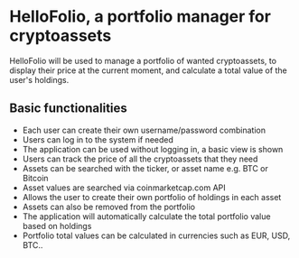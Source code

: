 # HelloFolio, a portfolio manager for cryptoassets

HelloFolio will be used to manage a portfolio of wanted cryptoassets, to display their price at the current moment, and calculate a total value of the user's 
holdings.

## Basic functionalities
* Each user can create their own username/password combination
* Users can log in to the system if needed
* The application can be used without logging in, a basic view is shown
* Users can track the price of all the cryptoassets that they need
* Assets can be searched with the ticker, or asset name e.g. BTC or Bitcoin
* Asset values are searched via coinmarketcap.com API
* Allows the user to create their own portfolio of holdings in each asset
* Assets can also be removed from the portfolio
* The application will automatically calculate the total portfolio value based on holdings
* Portfolio total values can be calculated in currencies such as EUR, USD, BTC..

